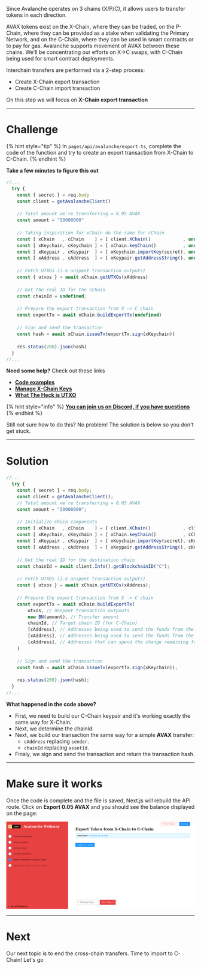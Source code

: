 Since Avalanche operates on 3 chains (X/P/C), it allows users to transfer tokens in each direction.

AVAX tokens exist on the X-Chain, where they can be traded, on the P-Chain, where they can be provided as a stake when validating the Primary Network, and on the C-Chain, where they can be used in smart contracts or to pay for gas. Avalanche supports movement of AVAX between these chains.  We'll be concentrating our efforts on X->C swaps, with C-Chain being used for smart contract deployments. 

Interchain transfers are performed via a 2-step process:

* Create X-Chain export transaction
* Create C-Chain import transaction

On this step we will focus on **X-Chain export transaction**

------------------------

# Challenge

{% hint style="tip" %}
In `pages/api/avalanche/export.ts`, complete the code of the function and try to create an export transaction from X-Chain to C-Chain. 
{% endhint %}

**Take a few minutes to figure this out**

```typescript
//...
  try {
    const { secret } = req.body
    const client = getAvalancheClient()

    // Total amount we're transferring = 0.05 AVAX
    const amount = "50000000"

    // Taking inspiration for xChain do the same for cChain
    const [ xChain   , cChain    ] = [ client.XChain()            , undefined ];
    const [ xKeychain, cKeychain ] = [ xChain.keyChain()          , undefined ];
    const [ xKeypair , cKeypair  ] = [ xKeychain.importKey(secret), undefined ];
    const [ xAddress , cAddress  ] = [ xKeypair.getAddressString(), undefined ];

    // Fetch UTXOs (i.e unspent transaction outputs)
    const { utxos } = await xChain.getUTXOs(xAddress)

    // Get the real ID for the cChain
    const chainId = undefined;

    // Prepare the export transaction from X -> C chain
    const exportTx = await xChain.buildExportTx(undefined)

    // Sign and send the transaction
    const hash = await xChain.issueTx(exportTx.sign(xKeychain))

    res.status(200).json(hash)
  }
//...
```

**Need some help?** Check out these links
* [**Code examples**](https://github.com/ava-labs/avalanchejs/tree/master/examples/avm)  
* [**Manage X-Chain Keys**](https://docs.avax.network/build/tools/avalanchejs/manage-x-chain-keys)
* [**What The Heck is UTXO**](https://medium.com/bitbees/what-the-heck-is-utxo-ca68f2651819)

{% hint style="info" %}
[**You can join us on Discord, if you have questions**](https://discord.gg/fszyM7K)
{% endhint %}

Still not sure how to do this? No problem! The solution is below so you don't get stuck.

------------------------

# Solution

```typescript
//...
  try {
    const { secret } = req.body;
    const client = getAvalancheClient();
    // Total amount we're transferring = 0.05 AVAX
    const amount = "50000000";

    // Initialize chain components
    const [ xChain   , cChain    ] = [ client.XChain()            , client.CChain()             ];
    const [ xKeychain, cKeychain ] = [ xChain.keyChain()          , cChain.keyChain()           ];
    const [ xKeypair , cKeypair  ] = [ xKeychain.importKey(secret), cKeychain.importKey(secret) ];
    const [ xAddress , cAddress  ] = [ xKeypair.getAddressString(), cKeypair.getAddressString() ];

    // Get the real ID for the destination chain
    const chainId = await client.Info().getBlockchainID("C");

    // Fetch UTXOs (i.e unspent transaction outputs)
    const { utxos } = await xChain.getUTXOs(xAddress);

    // Prepare the export transaction from X -> C chain
    const exportTx = await xChain.buildExportTx(
        utxos, // Unspent transaction outpouts
        new BN(amount), // Transfer amount
        chainId, // Target chain ID (for C-Chain)
        [cAddress], // Addresses being used to send the funds from the UTXOs provided
        [xAddress], // Addresses being used to send the funds from the UTXOs provided
        [xAddress], // Addresses that can spend the change remaining from the spent UTXOs
    )

    // Sign and send the transaction
    const hash = await xChain.issueTx(exportTx.sign(xKeychain));

    res.status(200).json(hash);
  }
//...
```

**What happened in the code above?**
* First, we need to build our C-Chain keypair and it's working exactly the same way for X-Chain.
* Next, we determine the chainId.
* Next, we build our transaction the same way for a simple **AVAX** transfer:
  * `cAddress` replacing `sender`.
  * `chainId` replacing `assetId`.
* Finaly, we sign and send the transaction and return the transaction hash.

------------------------

# Make sure it works

Once the code is complete and the file is saved, Next.js will rebuild the API route. Click on **Export 0.05 AVAX** and you should see the balance displayed on the page:

![](../../../.gitbook/assets/pathways/avalanche/avalanche-export.gif)

-----------------------------

# Next

Our next topic is to end the cross-chain transfers. Time to import to C-Chain!  Let's go
